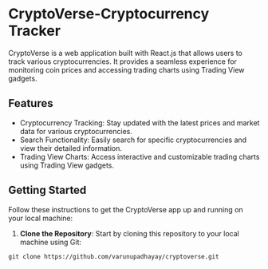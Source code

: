 # CryptoVerse-Cryptocurrency Tracker

CryptoVerse is a web application built with React.js that allows users to track various cryptocurrencies. It provides a seamless experience for monitoring coin prices and accessing trading charts using Trading View gadgets.

## Features

- Cryptocurrency Tracking: Stay updated with the latest prices and market data for various cryptocurrencies.
- Search Functionality: Easily search for specific cryptocurrencies and view their detailed information.
- Trading View Charts: Access interactive and customizable trading charts using Trading View gadgets.

## Getting Started

Follow these instructions to get the CryptoVerse app up and running on your local machine:

1. **Clone the Repository**: Start by cloning this repository to your local machine using Git:
   
```git clone https://github.com/varunupadhayay/cryptoverse.git```




